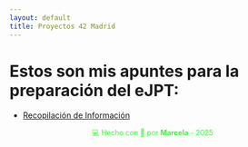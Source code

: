 ```yaml
---
layout: default
title: Proyectos 42 Madrid
---
```


# Estos son mis apuntes para la preparación del eJPT:

- [Recopilación de Información](recopilacion_de_informacion)

<div style="text-align:center; font-size: 0.9em; margint-top: 40px; color: #33ff33;">
    💻 Hecho con 💚 por <strong>Marcela</strong> - 2025
</div>
